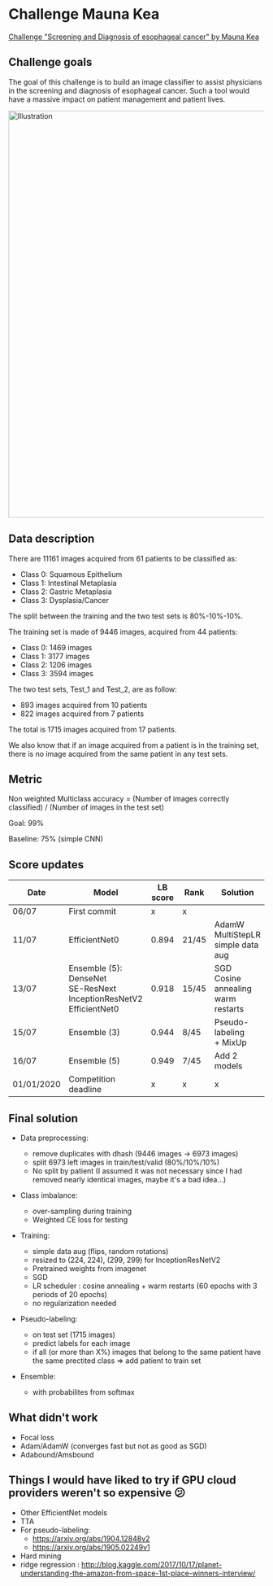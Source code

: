 # Challenge Mauna Kea

[Challenge "Screening and Diagnosis of esophageal cancer" by Mauna Kea](https://challengedata.ens.fr/challenges/11)

## Challenge goals

The goal of this challenge is to build an image classifier to assist physicians in the screening and diagnosis of esophageal cancer. Such a tool would have a massive impact on patient management and patient lives.

<img src="https://live.staticflickr.com/7173/6538264803_121005ed76_b.jpg" alt="Illustration" width="800"/>

## Data description

There are 11161 images acquired from 61 patients to be classified as:

- Class 0: Squamous Epithelium
- Class 1: Intestinal Metaplasia
- Class 2: Gastric Metaplasia
- Class 3: Dysplasia/Cancer

The split between the training and the two test sets is 80%-10%-10%.

The training set is made of 9446 images, acquired from 44 patients:

- Class 0: 1469 images
- Class 1: 3177 images
- Class 2: 1206 images
- Class 3: 3594 images

The two test sets, Test_1 and Test_2, are as follow:

- 893 images acquired from 10 patients
- 822 images acquired from 7 patients

The total is 1715 images acquired from 17 patients.

We also know that if an image acquired from a patient is in the training set, there is no image acquired from the same patient in any test sets.

## Metric

Non weighted Multiclass accuracy = (Number of images correctly classified) / (Number of images in the test set)

Goal: 99%

Baseline: 75% (simple CNN)

## Score updates

| Date       | Model                                                                         | LB score | Rank  | Solution                                     | weight_name                                                         |
| ---------- | ----------------------------------------------------------------------------- | -------- | ----- | -------------------------------------------- | ------------------------------------------------------------------- |
| 06/07      | First commit                                                                  | x        | x     |                                              | x                                                                   |
| 11/07      | EfficientNet0                                                                 | 0.894    | 21/45 | AdamW<br>MultiStepLR<br>simple data aug      | efficientnet_acc=99.13_loss=0.00521_AdamW_ep=17_sz=224_wd=1e-05.pth |
| 13/07      | Ensemble (5):<br>DenseNet<br>SE-ResNext<br>InceptionResNetV2<br>EfficientNet0 | 0.918    | 15/45 | SGD<br>Cosine annealing<br>warm restarts<br> | 5best.csv                                                           |
| 15/07      | Ensemble (3)                                                                  | 0.944    | 8/45  | Pseudo-labeling<br>+ MixUp                   | ch_3best.csv                                                        |
| 16/07      | Ensemble (5)                                                                  | 0.949    | 7/45  | Add 2 models                                 | 2ch_5best.csv                                                       |
| 01/01/2020 | Competition deadline                                                          | x        | x     | x                                            | x                                                                   |

## Final solution

- Data preprocessing:
  - remove duplicates with dhash (9446 images -> 6973 images)
  - split 6973 left images in train/test/valid (80%/10%/10%)
  - No split by patient (I assumed it was not necessary since I had removed nearly identical images, maybe it's a bad idea...)

- Class imbalance:
  - over-sampling during training
  - Weighted CE loss for testing

- Training:
  - simple data aug (flips, random rotations)
  - resized to (224, 224), (299, 299) for InceptionResNetV2
  - Pretrained weights from imagenet
  - SGD
  - LR scheduler : cosine annealing + warm restarts (60 epochs with 3 periods of 20 epochs)
  - no regularization needed

- Pseudo-labeling:
  - on test set (1715 images)
  - predict labels for each image
  - if all (or more than X%) images that belong to the same patient have the same prectited class => add patient to train set

- Ensemble:
  - with probabilites from softmax

## What didn't work

- Focal loss
- Adam/AdamW (converges fast but not as good as SGD)
- Adabound/Amsbound

## Things I would have liked to try if GPU cloud providers weren't so expensive 😕

- Other EfficientNet models
- TTA
- For pseudo-labeling:
  - https://arxiv.org/abs/1904.12848v2
  - https://arxiv.org/abs/1905.02249v1
- Hard mining
- ridge regression : http://blog.kaggle.com/2017/10/17/planet-understanding-the-amazon-from-space-1st-place-winners-interview/
